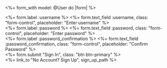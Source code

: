 <%= form_with model: @User do |form| %>
<div class="mb-2">
<%= form.label :username %>
<%= form.text_field :username, class: "form-control", placeholder: "Enter username" %>
</div>
<div class="mb-2">
<%= form.label :password %>
<%= form.text_field :password, class: "form-control", placeholder: "Enter password" %>
</div>
<div class="mb-2">
<%= form.label :password_confirmation %>
<%= form.text_field :password_confirmation, class: "form-control", placeholder: "Confirm Password" %>
</div>
<div class="mb-2">
<%= form.submit "Sign In", class: "btn btn-primary" %>
</div>
<%= link_to "No Account? Sign Up", sign_up_path %>
